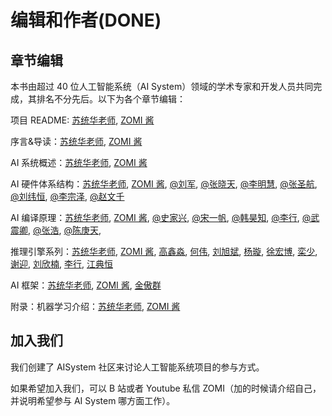 # 编辑和作者(DONE)

## 章节编辑

本书由超过 40 位人工智能系统（AI System）领域的学术专家和开发人员共同完成，其排名不分先后。以下为各个章节编辑：

项目 README: [苏统华老师](), [ZOMI 酱](https://github.com/chenzomi12)

序言&导读：[苏统华老师](), [ZOMI 酱](https://github.com/chenzomi12)

AI 系统概述：[苏统华老师](), [ZOMI 酱](https://github.com/chenzomi12)

AI 硬件体系结构：[苏统华老师](), [ZOMI 酱](https://github.com/chenzomi12), [@刘军](), [@张晓天](), [@李明慧](https://github.com/xxx), [@张圣航](), [@刘纬恒](), [@李宗泽](),  [@赵文千]()

AI 编译原理：[苏统华老师](), [ZOMI 酱](https://github.com/chenzomi12), [@史家兴](), [@宋一帆](https://github.com/sfs999), [@韩昊知](), [@李行](), [@武震卿](), [@张浩](), [@陈庚天](), 

推理引擎系列：[苏统华老师](), [ZOMI 酱](https://github.com/chenzomi12), [高鑫淼](), [何伟](), [刘旭斌](), [杨璇](), [徐宏博](), [栾少](), [谢迎](), [刘欣楠](), [李行](), [江典恒]()

AI 框架：[苏统华老师](), [ZOMI 酱](https://github.com/chenzomi12), [金傲群]()

附录：机器学习介绍：[苏统华老师](), [ZOMI 酱](https://github.com/chenzomi12)

## 加入我们

我们创建了 AISystem 社区来讨论人工智能系统项目的参与方式。

如果希望加入我们，可以 B 站或者 Youtube 私信 ZOMI（加的时候请介绍自己，并说明希望参与 AI System 哪方面工作）。
